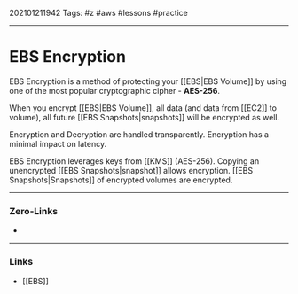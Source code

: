 202101211942
Tags: #z #aws #lessons #practice 

---
# EBS Encryption

EBS Encryption is a method of protecting your [[EBS|EBS Volume]] by using one of the most popular cryptographic cipher - **AES-256**.

When you encrypt [[EBS|EBS Volume]], all data (and data from [[EC2]] to volume), all future [[EBS Snapshots|snapshots]] will be encrypted as well. 

Encryption and Decryption are handled transparently. Encryption has a minimal impact on latency. 

EBS Encryption leverages keys from [[KMS]] (AES-256). Copying an unencrypted  [[EBS Snapshots|snapshot]]  allows encryption.  [[EBS Snapshots|Snapshots]] of encrypted volumes are encrypted.

---
### Zero-Links
- 
---
### Links
- [[EBS]]